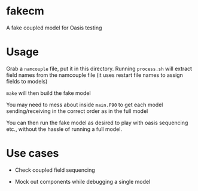 # fakecm
A fake coupled model for Oasis testing

# Usage
Grab a `namcouple` file, put it in this directory. Running `process.sh` will extract field names from the namcouple file (it uses restart file names to assign fields to models)

`make` will then build the fake model

You may need to mess about inside `main.F90` to get each model sending/receiving in the correct order as in the full model

You can then run the fake model as desired to play with oasis sequencing etc., without the hassle of running a full model.

# Use cases

 * Check coupled field sequencing

 * Mock out components while debugging a single model
